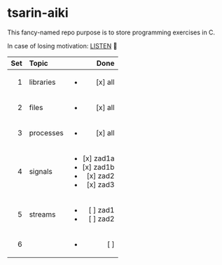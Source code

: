# tsarin-aiki
This fancy-named repo purpose is to store programming exercises in C.

In case of losing motivation:
<a href="https://www.youtube.com/watch?v=tas0O586t80" target="blank">LISTEN</a> :musical_note:

| Set| Topic        | Done |
|---:|:-------------| ----:|
| 1  | libraries    | <ul><li>[x] all</li></ul> |
| 2  | files        | <ul><li>[x] all</li></ul> |
| 3  | processes    | <ul><li>[x] all</li></ul> |
| 4  | signals      | <ul><li>[x] zad1a</li><li>[x] zad1b</li><li>[x] zad2</li><li>[x] zad3</li></ul> |
| 5  | streams      | <ul><li>[ ] zad1</li><li>[ ] zad2</li></ul> |
| 6  |              | <ul><li>[ ] </li></ul> |
